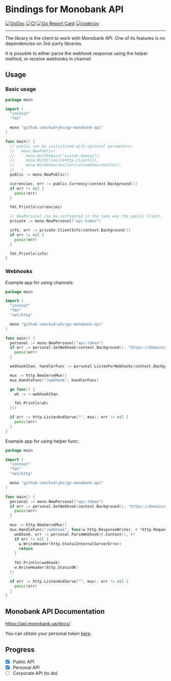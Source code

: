 # Bindings for Monobank API

[![GoDoc](https://godoc.org/github.com/kudrykv/go-monobank-api?status.svg)](https://godoc.org/github.com/kudrykv/go-monobank-api)
[![CI](https://github.com/kudrykv/go-monobank-api/workflows/CI/badge.svg)](https://github.com/kudrykv/go-monobank-api/actions?query=workflow%3ACI)
[![Go Report Card](https://goreportcard.com/badge/github.com/kudrykv/go-monobank-api)](https://goreportcard.com/report/github.com/kudrykv/go-monobank-api)
[![codecov](https://codecov.io/gh/kudrykv/go-monobank-api/branch/master/graph/badge.svg)](https://codecov.io/gh/kudrykv/go-monobank-api)

---

The library is the client to work with Monobank API.
One of its features is no dependencies on 3rd-party libraries.

It is possible to either parse the webhook response using the helper method, or receive webhooks in channel.

## Usage

### Basic usage

```go
package main

import (
  "context"
  "fmt"

  mono "github.com/kudrykv/go-monobank-api"
)

func main() {
  // public can be initialized with optional parameters:
  //   mono.NewPublic(
  //     mono.WithDomain("custom-domain"),
  //     mono.WithClient(&http.Client{}),
  //     mono.WithUnmarshaller(customUnmarshaller),
  //   )
  public := mono.NewPublic()

  currencies, err := public.Currency(context.Background())
  if err != nil {
    panic(err)
  }

  fmt.Println(currencies)

  // NewPersonal can be configured in the same way the public client.
  private := mono.NewPersonal("api-token")

  info, err := private.ClientInfo(context.Background())
  if err != nil {
    panic(err)
  }

  fmt.Println(info)
}
```

### Webhooks

Example app for using channels:
```go
package main

import (
  "context"
  "fmt"
  "net/http"

  mono "github.com/kudrykv/go-monobank-api"
)

func main() {
  personal := mono.NewPersonal("api-token")
  if err := personal.SetWebhook(context.Background(), "https://domain/webhook"); err != nil {
    panic(err)
  }

  webhookChan, handlerFunc := personal.ListenForWebhooks(context.Background())

  mux := http.NewServeMux()
  mux.HandleFunc("/webhook", handlerFunc)

  go func() {
    wh := <-webhookChan

    fmt.Println(wh)
  }()

  if err := http.ListenAndServe("", mux); err != nil {
    panic(err)
  }
}
```

Example app for using helper func:
```go
package main

import (
  "context"
  "fmt"
  "net/http"

  mono "github.com/kudrykv/go-monobank-api"
)

func main() {
  personal := mono.NewPersonal("api-token")
  if err := personal.SetWebhook(context.Background(), "https://domain/webhook"); err != nil {
    panic(err)
  }

  mux := http.NewServeMux()
  mux.HandleFunc("/webhook", func(w http.ResponseWriter, r *http.Request) {
    webhook, err := personal.ParseWebhook(r.Context(), r)
    if err != nil {
      w.WriteHeader(http.StatusInternalServerError)
      return
    }
    
    fmt.Println(webhook)
    w.WriteHeader(http.StatusOK)
  })

  if err := http.ListenAndServe("", mux); err != nil {
    panic(err)
  }
}

```

## Monobank API Documentation
https://api.monobank.ua/docs/

You can obtain your personal token [here](https://api.monobank.ua).

## Progress
- [x] Public API
- [x] Personal API
- [ ] Corporate API (to do)